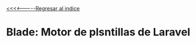 [<<<<-----Regresar al indice](https://martamaleyka.github.io/Curso-de-Laravel/index) 

# Blade: Motor de plsntillas de Laravel
